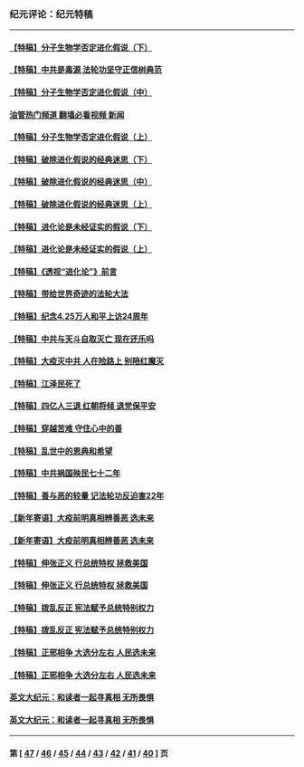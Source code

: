 ### 纪元评论：纪元特稿
---
#### [【特稿】分子生物学否定进化假说（下）](../../pages/nsc424/n14038267.md?07230330) 
#### [【特稿】中共是毒源 法轮功坚守正信树典范](../../pages/nsc424/n14037281.md?07230330) 
#### [【特稿】分子生物学否定进化假说（中）](../../pages/nsc424/n14035548.md?07230330) 
#### [油管热门频道 翻墙必看视频 新闻](ok?07230330)
#### [【特稿】分子生物学否定进化假说（上）](../../pages/nsc424/n14032398.md?07230330) 
#### [【特稿】破除进化假说的经典迷思（下）](../../pages/nsc424/n14029015.md?07230330) 
#### [【特稿】破除进化假说的经典迷思（中）](../../pages/nsc424/n14027341.md?07230330) 
#### [【特稿】破除进化假说的经典迷思（上）](../../pages/nsc424/n14024749.md?07230330) 
#### [【特稿】进化论是未经证实的假说（下）](../../pages/nsc424/n14022170.md?07230330) 
#### [【特稿】进化论是未经证实的假说（上）](../../pages/nsc424/n14020737.md?07230330) 
#### [【特稿】《透视“进化论”》前言](../../pages/nsc424/n14019941.md?07230330) 
#### [【特稿】带给世界奇迹的法轮大法](../../pages/nsc424/n13994132.md?07230330) 
#### [【特稿】纪念4.25万人和平上访24周年](../../pages/nsc424/n13980883.md?07230330) 
#### [【特稿】中共与天斗自取灭亡 现在还乐吗](../../pages/nsc424/n13897482.md?07230330) 
#### [【特稿】大疫灭中共 人在险路上 别陪红魔灭](../../pages/nsc424/n13890697.md?07230330) 
#### [【特稿】江泽民死了](../../pages/nsc424/n13876300.md?07230330) 
#### [【特稿】四亿人三退 红朝将倾 退党保平安](../../pages/nsc424/n13794378.md?07230330) 
#### [【特稿】穿越苦难 守住心中的善](../../pages/nsc424/n13784979.md?07230330) 
#### [【特稿】乱世中的恩典和希望](../../pages/nsc424/n13734687.md?07230330) 
#### [【特稿】中共祸国殃民七十二年](../../pages/nsc424/n13272607.md?07230330) 
#### [【特稿】善与恶的较量 记法轮功反迫害22年](../../pages/nsc424/n13086597.md?07230330) 
#### [【新年寄语】大疫前明真相辨善恶 选未来](../../pages/nsc424/n12660855.md?07230330) 
#### [【新年寄语】大疫前明真相辨善恶 选未来](../../pages/nsc424/n12660855.md?07230330) 
#### [【特稿】伸张正义 行总统特权 拯救美国](../../pages/nsc424/n12616806.md?07230330) 
#### [【特稿】伸张正义 行总统特权 拯救美国](../../pages/nsc424/n12616806.md?07230330) 
#### [【特稿】拨乱反正 宪法赋予总统特别权力](../../pages/nsc424/n12598306.md?07230330) 
#### [【特稿】拨乱反正 宪法赋予总统特别权力](../../pages/nsc424/n12598306.md?07230330) 
#### [【特稿】正邪相争 大选分左右 人民选未来](../../pages/nsc424/n12545208.md?07230330) 
#### [【特稿】正邪相争 大选分左右 人民选未来](../../pages/nsc424/n12545208.md?07230330) 
#### [英文大纪元：和读者一起寻真相 无所畏惧](../../pages/nsc424/n12542027.md?07230330) 
#### [英文大纪元：和读者一起寻真相 无所畏惧](../../pages/nsc424/n12542027.md?07230330) 

---
#### 第 [ [47](./47.md?07230330) / [46](./46.md?07230330) / [45](./45.md?07230330) / [44](./44.md?07230330) / [43](./43.md?07230330) / [42](./42.md?07230330) / [41](./41.md?07230330) / [40](./40.md?07230330) ] 页
